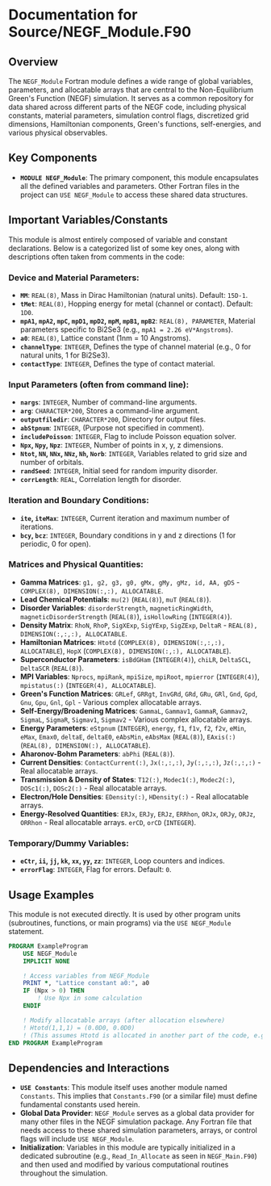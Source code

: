 # Documentation for Source/NEGF_Module.F90

## Overview

The `NEGF_Module` Fortran module defines a wide range of global variables, parameters, and allocatable arrays that are central to the Non-Equilibrium Green's Function (NEGF) simulation. It serves as a common repository for data shared across different parts of the NEGF code, including physical constants, material parameters, simulation control flags, discretized grid dimensions, Hamiltonian components, Green's functions, self-energies, and various physical observables.

## Key Components

- **`MODULE NEGF_Module`**: The primary component, this module encapsulates all the defined variables and parameters. Other Fortran files in the project can `USE NEGF_Module` to access these shared data structures.

## Important Variables/Constants

This module is almost entirely composed of variable and constant declarations. Below is a categorized list of some key ones, along with descriptions often taken from comments in the code:

### Device and Material Parameters:
- **`MM`**: `REAL(8)`, Mass in Dirac Hamiltonian (natural units). Default: `15D-1`.
- **`tMet`**: `REAL(8)`, Hopping energy for metal (channel or contact). Default: `1D0`.
- **`mpA1`, `mpA2`, `mpC`, `mpD1`, `mpD2`, `mpM`, `mpB1`, `mpB2`**: `REAL(8), PARAMETER`, Material parameters specific to Bi2Se3 (e.g., `mpA1 = 2.26 eV*Angstroms`).
- **`a0`**: `REAL(8)`, Lattice constant (1nm = 10 Angstroms).
- **`channelType`**: `INTEGER`, Defines the type of channel material (e.g., 0 for natural units, 1 for Bi2Se3).
- **`contactType`**: `INTEGER`, Defines the type of contact material.

### Input Parameters (often from command line):
- **`nargs`**: `INTEGER`, Number of command-line arguments.
- **`arg`**: `CHARACTER*200`, Stores a command-line argument.
- **`outputfiledir`**: `CHARACTER*200`, Directory for output files.
- **`abStpnum`**: `INTEGER`, (Purpose not specified in comment).
- **`includePoisson`**: `INTEGER`, Flag to include Poisson equation solver.
- **`Npx`, `Npy`, `Npz`**: `INTEGER`, Number of points in x, y, z dimensions.
- **`Ntot`, `NN`, `NNx`, `NNz`, `Nh`, `Norb`**: `INTEGER`, Variables related to grid size and number of orbitals.
- **`randSeed`**: `INTEGER`, Initial seed for random impurity disorder.
- **`corrLength`**: `REAL`, Correlation length for disorder.

### Iteration and Boundary Conditions:
- **`ite`, `iteMax`**: `INTEGER`, Current iteration and maximum number of iterations.
- **`bcy`, `bcz`**: `INTEGER`, Boundary conditions in y and z directions (1 for periodic, 0 for open).

### Matrices and Physical Quantities:
- **Gamma Matrices**: `g1, g2, g3, g0, gMx, gMy, gMz, id, AA, gDS` - `COMPLEX(8), DIMENSION(:,:), ALLOCATABLE`.
- **Lead Chemical Potentials**: `mu(2)` (`REAL(8)`), `muT` (`REAL(8)`).
- **Disorder Variables**: `disorderStrength`, `magneticRingWidth`, `magneticDisorderStrength` (`REAL(8)`), `isHollowRing` (`INTEGER(4)`).
- **Density Matrix**: `RhoN`, `RhoP`, `SigXExp`, `SigYExp`, `SigZExp`, `DeltaR` - `REAL(8), DIMENSION(:,:,:), ALLOCATABLE`.
- **Hamiltonian Matrices**: `Htotd` (`COMPLEX(8), DIMENSION(:,:,:), ALLOCATABLE`), `HopX` (`COMPLEX(8), DIMENSION(:,:), ALLOCATABLE`).
- **Superconductor Parameters**: `isBdGHam` (`INTEGER(4)`), `chiLR`, `DeltaSCL`, `DeltaSCR` (`REAL(8)`).
- **MPI Variables**: `Nprocs`, `mpiRank`, `mpiSize`, `mpiRoot`, `mpierror` (`INTEGER(4)`), `mpistatus(:)` (`INTEGER(4), ALLOCATABLE`).
- **Green's Function Matrices**: `GRLef`, `GRRgt`, `InvGRd`, `GRd`, `GRu`, `GRl`, `Gnd`, `Gpd`, `Gnu`, `Gpu`, `Gnl`, `Gpl` - Various complex allocatable arrays.
- **Self-Energy/Broadening Matrices**: `GammaL`, `Gammav1`, `GammaR`, `Gammav2`, `SigmaL`, `SigmaR`, `Sigmav1`, `Sigmav2` - Various complex allocatable arrays.
- **Energy Parameters**: `eStpnum` (`INTEGER`), `energy`, `f1`, `f1v`, `f2`, `f2v`, `eMin`, `eMax`, `Emax0`, `deltaE`, `deltaE0`, `eAbsMin`, `eAbsMax` (`REAL(8)`), `EAxis(:)` (`REAL(8), DIMENSION(:), ALLOCATABLE`).
- **Aharonov-Bohm Parameters**: `abPhi` (`REAL(8)`).
- **Current Densities**: `ContactCurrent(:)`, `Jx(:,:,:)`, `Jy(:,:,:)`, `Jz(:,:,:)` - Real allocatable arrays.
- **Transmission & Density of States**: `T12(:)`, `Modec1(:)`, `Modec2(:)`, `DOSc1(:)`, `DOSc2(:)` - Real allocatable arrays.
- **Electron/Hole Densities**: `EDensity(:)`, `HDensity(:)` - Real allocatable arrays.
- **Energy-Resolved Quantities**: `ERJx`, `ERJy`, `ERJz`, `ERRhon`, `ORJx`, `ORJy`, `ORJz`, `ORRhon` - Real allocatable arrays. `erCD`, `orCD` (`INTEGER`).

### Temporary/Dummy Variables:
- **`eCtr`, `ii`, `jj`, `kk`, `xx`, `yy`, `zz`**: `INTEGER`, Loop counters and indices.
- **`errorFlag`**: `INTEGER`, Flag for errors. Default: `0`.

## Usage Examples

This module is not executed directly. It is used by other program units (subroutines, functions, or main programs) via the `USE NEGF_Module` statement.

```fortran
PROGRAM ExampleProgram
    USE NEGF_Module
    IMPLICIT NONE

    ! Access variables from NEGF_Module
    PRINT *, "Lattice constant a0:", a0
    IF (Npx > 0) THEN
        ! Use Npx in some calculation
    ENDIF

    ! Modify allocatable arrays (after allocation elsewhere)
    ! Htotd(1,1,1) = (0.0D0, 0.0D0)
    ! (This assumes Htotd is allocated in another part of the code, e.g. Read_In_Allocate)
END PROGRAM ExampleProgram
```

## Dependencies and Interactions

- **`USE Constants`**: This module itself uses another module named `Constants`. This implies that `Constants.F90` (or a similar file) must define fundamental constants used herein.
- **Global Data Provider**: `NEGF_Module` serves as a global data provider for many other files in the NEGF simulation package. Any Fortran file that needs access to these shared simulation parameters, arrays, or control flags will include `USE NEGF_Module`.
- **Initialization**: Variables in this module are typically initialized in a dedicated subroutine (e.g., `Read_In_Allocate` as seen in `NEGF_Main.F90`) and then used and modified by various computational routines throughout the simulation.
